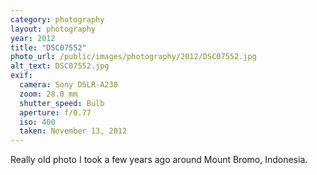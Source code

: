 ```yaml
---
category: photography
layout: photography
year: 2012
title: "DSC07552"
photo_url: /public/images/photography/2012/DSC07552.jpg
alt_text: DSC07552.jpg
exif:
  camera: Sony DSLR-A230
  zoom: 28.0 mm
  shutter_speed: Bulb
  aperture: f/0.77
  iso: 400
  taken: November 13, 2012
---
```


Really old photo I took a few years ago around Mount Bromo, Indonesia.
